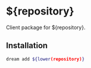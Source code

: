 # ${repository}

Client package for ${repository}.

## Installation

```bash
dream add ${lower(repository)}
```
